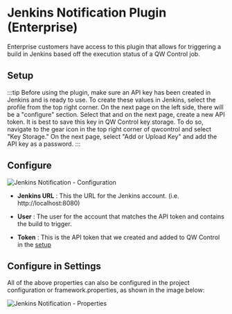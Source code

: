 # Jenkins Notification Plugin (Enterprise)

Enterprise customers have access to this plugin that allows for triggering a build in Jenkins based off the execution status of a QW Control job.

## Setup

:::tip
Before using the plugin, make sure an API key has been created in Jenkins and is ready to use. To create these values in Jenkins, select the profile from the top right corner. On the next page on the left side, there will be a "configure" section. Select that and on the next page, create a new API token. It is best to save this key in QW Control key storage. To do so, navigate to the gear icon in the top right corner of qwcontrol and select "Key Storage." On the next page, select "Add or Upload Key" and add the API key as a password.
:::

## Configure

![Jenkins Notification - Configuration](~@assets/img/jenkins-notification.png)

- **Jenkins URL**
: This the URL for the Jenkins account. (i.e. http://localhost:8080)

- **User**
: The user for the account that matches the API token and contains the build to trigger. 

- **Token**
: This is the API token that we created and added to QW Control in the [setup](#Setup)

## Configure in Settings

All of the above properties can also be configured in the project configuration or framework.properties, as shown in the image below:

![Jenkins Notification - Properties](~@assets/img/jenkins-config.png)



